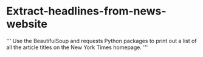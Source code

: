 # Extract-headlines-from-news-website

'''
Use the BeautifulSoup and requests Python packages to print out a list of all the article titles on the New York Times homepage.
'''
